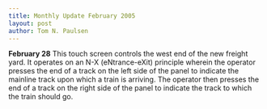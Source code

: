```yaml
---
title: Monthly Update February 2005 
layout: post
author: Tom N. Paulsen
---
```




 **February 28** This touch screen controls the west end of the new freight yard. It operates on an N\-X (eNtrance\-eXit) principle wherein the operator presses the end of a track on the left side of the panel to indicate the mainline track upon which a train is arriving. The operator then presses the end of a track on the right side of the panel to indicate the track to which the train should go.       
